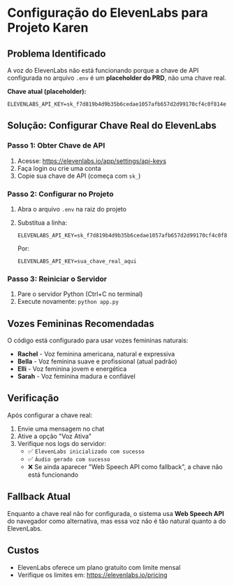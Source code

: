 # Configuração do ElevenLabs para Projeto Karen

## Problema Identificado

A voz do ElevenLabs não está funcionando porque a chave de API configurada no arquivo `.env` é um **placeholder do PRD**, não uma chave real.

**Chave atual (placeholder):**
```
ELEVENLABS_API_KEY=sk_f7d819b4d9b35b6cedae1057afb657d2d99170cf4c0f814e
```

## Solução: Configurar Chave Real do ElevenLabs

### Passo 1: Obter Chave de API

1. Acesse: https://elevenlabs.io/app/settings/api-keys
2. Faça login ou crie uma conta
3. Copie sua chave de API (começa com `sk_`)

### Passo 2: Configurar no Projeto

1. Abra o arquivo `.env` na raiz do projeto
2. Substitua a linha:
   ```
   ELEVENLABS_API_KEY=sk_f7d819b4d9b35b6cedae1057afb657d2d99170cf4c0f814e
   ```
   
   Por:
   ```
   ELEVENLABS_API_KEY=sua_chave_real_aqui
   ```

### Passo 3: Reiniciar o Servidor

1. Pare o servidor Python (Ctrl+C no terminal)
2. Execute novamente: `python app.py`

## Vozes Femininas Recomendadas

O código está configurado para usar vozes femininas naturais:

- **Rachel** - Voz feminina americana, natural e expressiva
- **Bella** - Voz feminina suave e profissional (atual padrão)
- **Elli** - Voz feminina jovem e energética
- **Sarah** - Voz feminina madura e confiável

## Verificação

Após configurar a chave real:

1. Envie uma mensagem no chat
2. Ative a opção "Voz Ativa"
3. Verifique nos logs do servidor:
   - ✅ `ElevenLabs inicializado com sucesso`
   - ✅ `Áudio gerado com sucesso`
   - ❌ Se ainda aparecer "Web Speech API como fallback", a chave não está funcionando

## Fallback Atual

Enquanto a chave real não for configurada, o sistema usa **Web Speech API** do navegador como alternativa, mas essa voz não é tão natural quanto a do ElevenLabs.

## Custos

- ElevenLabs oferece um plano gratuito com limite mensal
- Verifique os limites em: https://elevenlabs.io/pricing